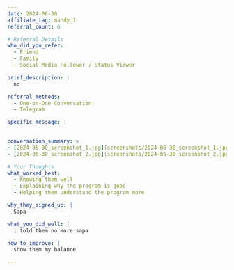 ```yaml
---
date: 2024-06-30
affiliate_tag: mandy_1
referral_count: 6

# Referral Details
who_did_you_refer:
  - Friend
  - Family
  - Social Media Follower / Status Viewer

brief_description: |
  no

referral_methods:
  - One-on-One Conversation
  - Telegram

specific_message: |
  

conversation_summary: >
- [2024-06-30_screenshot_1.jpg](screenshots/2024-06-30_screenshot_1.jpg)
- [2024-06-30_screenshot_2.jpg](screenshots/2024-06-30_screenshot_2.jpg)

# Your Thoughts
what_worked_best:
  - Knowing them well
  - Explaining why the program is good
  - Helping them understand the program more

why_they_signed_up: |
  Sapa

what_you_did_well: |
  i told them no more sapa

how_to_improve: |
  show them my balance

---
```

